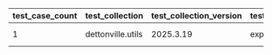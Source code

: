 | test_case_count | test_collection | test_collection_version | test_component | test_job_link | test_component_git_branch | test_component_git_commit_hash | test_case_id | test_date | test_description | test_failed | test_details_link |
| --- | --- | --- | --- | --- | --- | --- | --- | --- | --- | --- | --- |
| 1 | dettonville.utils | 2025.3.19 | export_dicts | ljohnson:/Users/ljohnson/repos/ansible/ansible_collections/dettonville.utils/tests/integration/targets | main | 013ecb6 | 01 | 2025-06-30T19:55:50Z | CSV test | False | [test details](./export_dicts/test.results/test_01/test-results.detailed.yml) |
